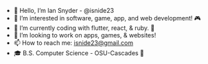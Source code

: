 - 👋 Hello, I’m Ian Snyder - @isnide23
- 👀 I’m interested in software, game, app, and web development! 🎮 
- 🌱 I’m currently coding with flutter, react, & ruby. 💎
- 💞️ I’m looking to work on apps, games, & websites!
- 📫 How to reach me: isnide23@gmail.com
- 🎓 B.S. Computer Science - OSU-Cascades 🗻

<!---
isnide23/isnide23 is a ✨ special ✨ repository because its `README.md` (this file) appears on your GitHub profile.
You can click the Preview link to take a look at your changes.
--->
